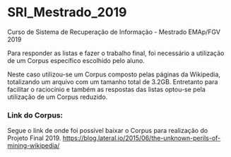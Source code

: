 # SRI_Mestrado_2019
Curso de Sistema de Recuperação de Informação - Mestrado EMAp/FGV 2019

Para responder as listas e fazer o trabalho final, foi necessário a utilização de um Corpus específico escolhido pelo aluno.

Neste caso utilizou-se um Corpus composto pelas páginas da Wikipedia, totalizando um arquivo com um tamanho total de 3.2GB. Entretanto para facilitar o raciocínio e também as respostas das listas optou-se pela utilização de um Corpus reduzido.

### Link do Corpus:
Segue o link de onde foi possível baixar o Corpus para realização do Projeto Final 2019.
https://blog.lateral.io/2015/06/the-unknown-perils-of-mining-wikipedia/
